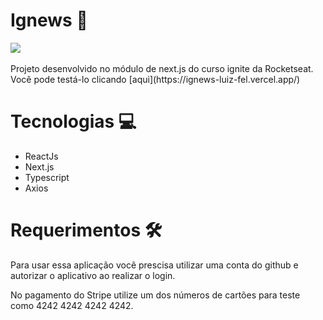 # Ignews 📰

<img align="center" src="https://luiz-fel.com.br/images/ignewsLogo.png">
<br />
<br />
Projeto desenvolvido no módulo de next.js do curso ignite da Rocketseat.
<br />
Você pode testá-lo clicando   [aqui](https://ignews-luiz-fel.vercel.app/)

<br />

# Tecnologias 💻

* ReactJs
* Next.js
* Typescript
* Axios


# Requerimentos 🛠

Para usar essa aplicação você prescisa utilizar uma conta do github e autorizar o aplicativo ao realizar o login.

No pagamento do Stripe utilize um dos números de cartões para teste como 4242 4242 4242 4242.
